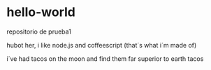 # hello-world
repositorio de prueba1

hubot her, i like node.js and coffeescript (that´s what i´m made of)

i´ve had tacos on the moon and find them far superior to earth tacos
